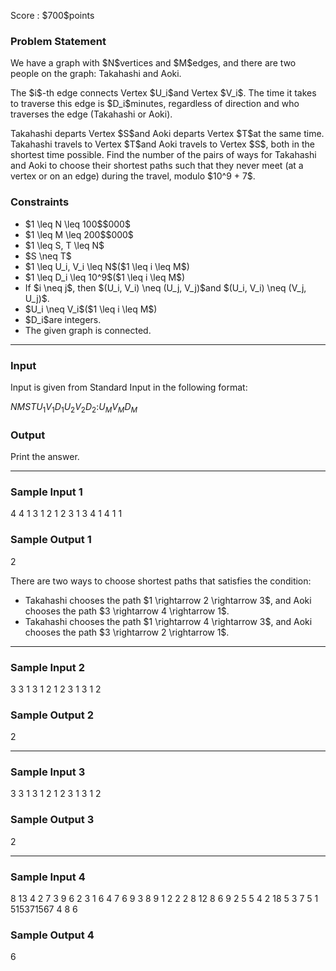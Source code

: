 
<div>

<span>

<span>

<p>
Score : $700$points
</p>

<div>

<section>

### **Problem Statement**

<p>
We have a graph with $N$vertices and $M$edges, and there are two people on the graph: Takahashi and Aoki.
</p>

<p>
The $i$-th edge connects Vertex $U_i$and Vertex $V_i$.
The time it takes to traverse this edge is $D_i$minutes, regardless of direction and who traverses the edge (Takahashi or Aoki).
</p>

<p>
Takahashi departs Vertex $S$and Aoki departs Vertex $T$at the same time. Takahashi travels to Vertex $T$and Aoki travels to Vertex $S$, both in the shortest time possible.
Find the number of the pairs of ways for Takahashi and Aoki to choose their shortest paths such that they never meet (at a vertex or on an edge) during the travel, modulo $10^9 + 7$.
</p>

</section>

</div>

<div>

<section>

### **Constraints**

<ul>

<li>
$1 \leq N \leq 100$$000$
</li>

<li>
$1 \leq M \leq 200$$000$
</li>

<li>
$1 \leq S, T \leq N$
</li>

<li>
$S \neq T$
</li>

<li>
$1 \leq U_i, V_i \leq N$($1 \leq i \leq M$)
</li>

<li>
$1 \leq D_i \leq 10^9$($1 \leq i \leq M$)
</li>

<li>
If $i \neq j$, then $(U_i, V_i) \neq (U_j, V_j)$and $(U_i, V_i) \neq (V_j, U_j)$.
</li>

<li>
$U_i \neq V_i$($1 \leq i \leq M$)
</li>

<li>
$D_i$are integers.
</li>

<li>
The given graph is connected.
</li>

</ul>

</section>

</div>

---

<div>

<div>

<section>

### **Input**

<p>
Input is given from Standard Input in the following format:
</p>

<div>

$N$$M$$S$$T$$U_1$$V_1$$D_1$$U_2$$V_2$$D_2$$:$$U_M$$V_M$$D_M$
</div>

</section>

</div>

<div>

<section>

### **Output**

<p>
Print the answer.
</p>

</section>

</div>

</div>

---

<div>

<section>

### **Sample Input 1**

<div>

4 4
1 3
1 2 1
2 3 1
3 4 1
4 1 1

</div>

</section>

</div>

<div>

<section>

### **Sample Output 1**

<div>

2

</div>

<p>
There are two ways to choose shortest paths that satisfies the condition:
</p>

<ul>

<li>
Takahashi chooses the path $1 \rightarrow 2 \rightarrow 3$, and Aoki chooses the path $3 \rightarrow 4 \rightarrow 1$.
</li>

<li>
Takahashi chooses the path $1 \rightarrow 4 \rightarrow 3$, and Aoki chooses the path $3 \rightarrow 2 \rightarrow 1$.
</li>

</ul>

</section>

</div>

---

<div>

<section>

### **Sample Input 2**

<div>

3 3
1 3
1 2 1
2 3 1
3 1 2

</div>

</section>

</div>

<div>

<section>

### **Sample Output 2**

<div>

2

</div>

</section>

</div>

---

<div>

<section>

### **Sample Input 3**

<div>

3 3
1 3
1 2 1
2 3 1
3 1 2

</div>

</section>

</div>

<div>

<section>

### **Sample Output 3**

<div>

2

</div>

</section>

</div>

---

<div>

<section>

### **Sample Input 4**

<div>

8 13
4 2
7 3 9
6 2 3
1 6 4
7 6 9
3 8 9
1 2 2
2 8 12
8 6 9
2 5 5
4 2 18
5 3 7
5 1 515371567
4 8 6

</div>

</section>

</div>

<div>

<section>

### **Sample Output 4**

<div>

6

</div>

</section>

</div>

</span>

</span>

</div>
